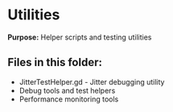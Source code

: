 # Utilities

**Purpose:** Helper scripts and testing utilities

## Files in this folder:
- JitterTestHelper.gd - Jitter debugging utility
- Debug tools and test helpers
- Performance monitoring tools
